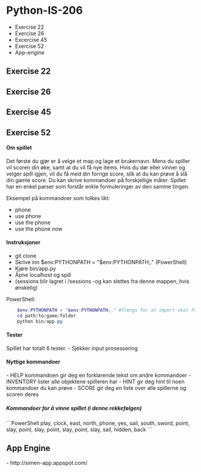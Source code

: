 Python-IS-206
=============
- Exercise 22
- Exercise 26
- Excercise 45
- Exercise 52
- App-engine

<h2>Exercise 22</h2>
<h2>Exercise 26</h2>
<h2>Exercise 45</h2>
<h2>Exercise 52</h2>
<h4>Om spillet</h4>
Det første du gjør er å velge et map og lage et brukernavn.
Mens du spiller vil scoren din øke, samt at du vil få nye items.
Hvis du dør eller vinner og velger spill igjen, vil du få med din forrige score,
slik at du kan prøve å slå din gamle score. Du kan skrive kommandoer på forskjellige måter. 
Spillet har en enkel parser som forstår enkle formuleringer av den samme tingen.

Eksempel på kommandoer som tolkes likt:
  - phone
  - use phone
  - use the phone
  - use the phone now

<h4>Instruksjoner</h4>

  - git clone
  - Skrive inn $env:PYTHONPATH = "$env:PYTHONPATH;." (PowerShell)
  - Kjøre bin/app.py
  - Åpne localhost og spill
  - (sessions blir lagret i /sessions -og kan slettes fra denne mappen, hvis ønskelig)

PowerShell:
```PowerShell
    $env:PYTHONPATH = "$env:PYTHONPATH;." #Trengs for at import skal fungere
    cd path/to/game/folder
    python bin/app.py
```

 

<h4>Tester</h4>
Spillet har totalt 6 tester.
  - Sjekker input prosessering



<h4>Nyttige kommandoer</h4>
  - HELP kommandoen gir deg en forklarende tekst om andre kommandoer
      - INVENTORY lister alle objektene spilleren har
      - HINT gir deg hint til noen kommandoer du kan prøve
      - SCORE gir deg en liste over alle spillerne og scoren deres

<h5>Kommandoer for å vinne spillet (i denne rekkefølgen)</h5>
```PowerShell
    play, clock, east, north, phone, yes, sail, south, sword, point, slay, point, slay, point, slay, point, slay, sail, hidden, back
```


<h2>App Engine</h2>
  - http://simen-app.appspot.com/
